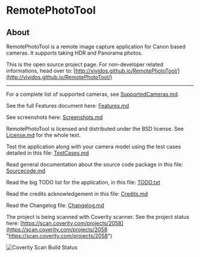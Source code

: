 # RemotePhotoTool #

## About ##

RemotePhotoTool is a remote image capture application for Canon based cameras. It supports taking HDR and Panorama photos.

This is the open source project page. For non-developer related informations, head over to:
[http://vividos.github.io/RemotePhotoTool/](http://vividos.github.io/RemotePhotoTool/)

---

For a complete list of supported cameras, see [SupportedCameras.md](SupportedCameras.md).

See the full Features document here: [Features.md](Features.md)

See screenshots here: [Screenshots.md](Screenshots.md)

RemotePhotoTool is licensed and distributed under the BSD license. See [License.md](License.md) for
the whole text.

Test the application along with your camera model using the test cases detailed in this file: [TestCases.md](TestCases.md)

Read general documentation about the source code package in this file: [Sourcecode.md](Sourcecode.md)

Read the big TODO list for the application, in this file: [TODO.txt](TODO.txt)

Read the credits acknowledgement in this file: [Credits.md](Credits.md)

Read the Changelog file: [Changelog.md](Changelog.md)

The project is being scanned with Coverity scanner. See the project status here:
[https://scan.coverity.com/projects/2058](https://scan.coverity.com/projects/2058 "https://scan.coverity.com/projects/2058")

![Coverity Scan Build Status](https://scan.coverity.com/projects/2058/badge.svg)
